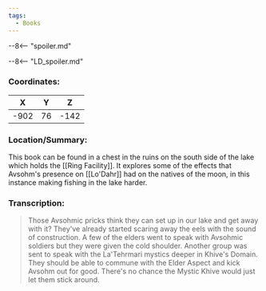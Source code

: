```yaml
---
tags:
  - Books
---
```


--8<-- "spoiler.md"

--8<-- "LD_spoiler.md"

### Coordinates:
| **X** | **Y**| **Z** |
|:-----:|:----:|:-----:|
|-902  |76   |-142  |

### Location/Summary:
This book can be found in a chest in the ruins on the south side of the lake which holds the [[Ring Facility]]. It explores some of the effects that Avsohm's presence on [[Lo'Dahr]] had on the natives of the moon, in this instance making fishing in the lake harder.

### Transcription:
> Those Avsohmic pricks think they can set up in our lake and get away with it? They've already started scaring away the eels with the sound of construction. A few of the elders went to speak with Avsohmic soldiers but they were given the cold shoulder. Another group was sent to speak with the La'Tehrmari mystics deeper in Khive's Domain. They should be able to commune with the Elder Aspect and kick Avsohm out for good. There's no chance the Mystic Khive would just let them stick around.

